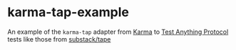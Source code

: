 # karma-tap-example

An example of the `karma-tap` adapter from [Karma](http://karma-runner.github.io/)
to [Test Anything Protocol](http://testanything.org/) tests like those
from [substack/tape](https://github.com/substack/tape)
